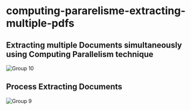 # computing-pararelisme-extracting-multiple-pdfs

## Extracting multiple Documents simultaneously using Computing Parallelism technique
![Group 10](https://github.com/Ghifariezra/computing-pararelisme-extracting-multiple-pdfs/assets/127650295/92dbebef-c91a-4fc4-95b4-2d4f188958f1)

## Process Extracting Documents
![Group 9](https://github.com/Ghifariezra/computing-pararelisme-extracting-multiple-pdfs/assets/127650295/e62761b6-642d-41b2-996a-31edd951ea00)
